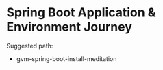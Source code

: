 # Spring Boot Application & Environment Journey

Suggested path:

* gvm-spring-boot-install-meditation


